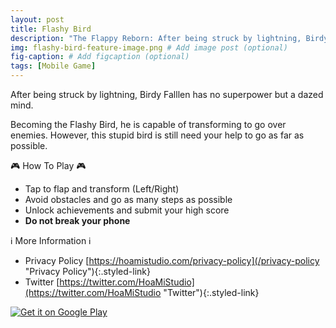 ```yaml
---
layout: post
title: Flashy Bird
description: "The Flappy Reborn: After being struck by lightning, Birdy Falllen has no superpower but a dazed mind."  # Add post description (optional)
img: flashy-bird-feature-image.png # Add image post (optional)
fig-caption: # Add figcaption (optional)
tags: [Mobile Game]
---
```

After being struck by lightning, Birdy Falllen has no superpower but a dazed mind.

Becoming the Flashy Bird, he is capable of transforming to go over enemies. However, this stupid bird is still need your help to go as far as possible.

🎮 How To Play 🎮
- Tap to flap and transform (Left/Right)
- Avoid obstacles and go as many steps as possible
- Unlock achievements and submit your high score
- <b>Do not break your phone</b>

ℹ️ More Information ℹ️
- Privacy Policy [https://hoamistudio.com/privacy-policy](/privacy-policy "Privacy Policy"){:.styled-link}
- Twitter [https://twitter.com/HoaMiStudio](https://twitter.com/HoaMiStudio "Twitter"){:.styled-link}
<div class="download-container">
<a href='https://play.google.com/store/apps/details?id=com.hoamistudio.flashybird&pcampaignid=MKT-Other-global-all-co-prtnr-py-PartBadge-Mar2515-1'><img alt='Get it on Google Play' src='https://play.google.com/intl/en_us/badges/images/generic/en_badge_web_generic.png'/></a>
</div>